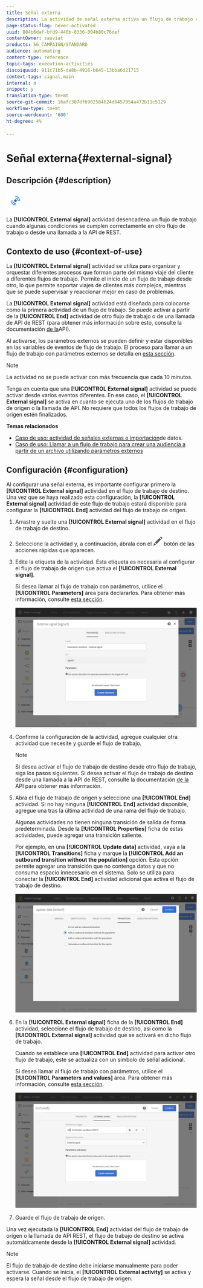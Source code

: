 ```yaml
---
title: Señal externa
description: La actividad de señal externa activa un flujo de trabajo cuando se cumplen correctamente algunas condiciones en otro flujo de trabajo.
page-status-flag: never-activated
uuid: 884b6daf-bfd9-440b-8336-004b80c76def
contentOwner: sauviat
products: SG_CAMPAIGN/STANDARD
audience: automating
content-type: reference
topic-tags: execution-activities
discoiquuid: 911c71b5-da8b-4916-b645-13bba6d21715
context-tags: signal,main
internal: n
snippet: y
translation-type: tm+mt
source-git-commit: 16afc307df6902584624d6457954a472b11c5129
workflow-type: tm+mt
source-wordcount: '600'
ht-degree: 4%

---
```



# Señal externa{#external-signal}

## Descripción {#description}

![](assets/signal.png)

La **[!UICONTROL External signal]** actividad desencadena un flujo de trabajo cuando algunas condiciones se cumplen correctamente en otro flujo de trabajo o desde una llamada a la API de REST.

## Contexto de uso {#context-of-use}

La **[!UICONTROL External signal]** actividad se utiliza para organizar y orquestar diferentes procesos que forman parte del mismo viaje del cliente a diferentes flujos de trabajo. Permite el inicio de un flujo de trabajo desde otro, lo que permite soportar viajes de clientes más complejos, mientras que se puede supervisar y reaccionar mejor en caso de problemas.

La **[!UICONTROL External signal]** actividad está diseñada para colocarse como la primera actividad de un flujo de trabajo. Se puede activar a partir de la **[!UICONTROL End]** actividad de otro flujo de trabajo o de una llamada de API de REST (para obtener más información sobre esto, consulte la documentación [de la](../../api/using/triggering-a-signal-activity.md)API).

Al activarse, los parámetros externos se pueden definir y estar disponibles en las variables de eventos de flujo de trabajo. El proceso para llamar a un flujo de trabajo con parámetros externos se detalla en [esta sección](../../automating/using/calling-a-workflow-with-external-parameters.md).

>[!NOTE]
>
>La actividad no se puede activar con más frecuencia que cada 10 minutos.

Tenga en cuenta que una **[!UICONTROL External signal]** actividad se puede activar desde varios eventos diferentes. En ese caso, el **[!UICONTROL External signal]** se activa en cuanto se ejecuta uno de los flujos de trabajo de origen o la llamada de API. No requiere que todos los flujos de trabajo de origen estén finalizados.

**Temas relacionados**

* [Caso de uso: actividad de señales externas e importación](../../automating/using/external-signal-data-import.md)de datos.
* [Caso de uso: Llamar a un flujo de trabajo para crear una audiencia a partir de un archivo utilizando parámetros externos](../../automating/using/calling-a-workflow-with-external-parameters.md#use-case)

## Configuración {#configuration}

Al configurar una señal externa, es importante configurar primero la **[!UICONTROL External signal]** actividad en el flujo de trabajo de destino. Una vez que se haya realizado esta configuración, la **[!UICONTROL External signal]** actividad de este flujo de trabajo estará disponible para configurar la **[!UICONTROL End]** actividad del flujo de trabajo de origen.

1. Arrastre y suelte una **[!UICONTROL External signal]** actividad en el flujo de trabajo de destino.
1. Seleccione la actividad y, a continuación, ábrala con el ![](assets/edit_darkgrey-24px.png) botón de las acciones rápidas que aparecen.
1. Edite la etiqueta de la actividad. Esta etiqueta es necesaria al configurar el flujo de trabajo de origen que activa el **[!UICONTROL External signal]**.

   Si desea llamar al flujo de trabajo con parámetros, utilice el **[!UICONTROL Parameters]** área para declararlos. Para obtener más información, consulte [esta sección](../../automating/using/calling-a-workflow-with-external-parameters.md#declaring-the-parameters-in-the-external-signal-activity).

   ![](assets/external_signal_configuration.png)

1. Confirme la configuración de la actividad, agregue cualquier otra actividad que necesite y guarde el flujo de trabajo.

   >[!NOTE]
   >
   >Si desea activar el flujo de trabajo de destino desde otro flujo de trabajo, siga los pasos siguientes. Si desea activar el flujo de trabajo de destino desde una llamada a la API de REST, consulte la documentación [de la](../../api/using/triggering-a-signal-activity.md) API para obtener más información.

1. Abra el flujo de trabajo de origen y seleccione una **[!UICONTROL End]** actividad. Si no hay ninguna **[!UICONTROL End]** actividad disponible, agregue una tras la última actividad de una rama del flujo de trabajo.

   Algunas actividades no tienen ninguna transición de salida de forma predeterminada. Desde la **[!UICONTROL Properties]** ficha de estas actividades, puede agregar una transición saliente.

   Por ejemplo, en una **[!UICONTROL Update data]** actividad, vaya a la **[!UICONTROL Transitions]** ficha y marque la **[!UICONTROL Add an outbound transition without the population]** opción. Esta opción permite agregar una transición que no contenga datos y que no consuma espacio innecesario en el sistema. Solo se utiliza para conectar la **[!UICONTROL End]** actividad adicional que activa el flujo de trabajo de destino.

   ![](assets/external_signal_empty_transition.png)

1. En la **[!UICONTROL External signal]** ficha de la **[!UICONTROL End]** actividad, seleccione el flujo de trabajo de destino, así como la **[!UICONTROL External signal]** actividad que se activará en dicho flujo de trabajo.

   Cuando se establece una **[!UICONTROL End]** actividad para activar otro flujo de trabajo, este se actualiza con un símbolo de señal adicional.

   Si desea llamar al flujo de trabajo con parámetros, utilice el **[!UICONTROL Parameters and values]** área. Para obtener más información, consulte [esta sección](../../automating/using/calling-a-workflow-with-external-parameters.md#defining-the-parameters-when-calling-the-workflow).

   ![](assets/external_signal_end.png)

1. Guarde el flujo de trabajo de origen.

Una vez ejecutada la **[!UICONTROL End]** actividad del flujo de trabajo de origen o la llamada de API REST, el flujo de trabajo de destino se activa automáticamente desde la **[!UICONTROL External signal]** actividad.

>[!NOTE]
>
>El flujo de trabajo de destino debe iniciarse manualmente para poder activarse. Cuando se inicia, el **[!UICONTROL External activity]** se activa y espera la señal desde el flujo de trabajo de origen.
